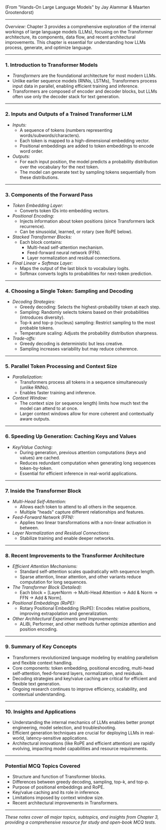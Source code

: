 (From "Hands-On Large Language Models" by Jay Alammar & Maarten Grootendorst)

---

*Overview:*
Chapter 3 provides a comprehensive exploration of the internal workings of large language models (LLMs), focusing on the Transformer architecture, its components, data flow, and recent architectural improvements. This chapter is essential for understanding how LLMs process, generate, and optimize language.

---

### 1. Introduction to Transformer Models
- *Transformers* are the foundational architecture for most modern LLMs.
- Unlike earlier sequence models (RNNs, LSTMs), Transformers process input data in parallel, enabling efficient training and inference.
- Transformers are composed of encoder and decoder blocks, but LLMs often use only the decoder stack for text generation.

---

### 2. Inputs and Outputs of a Trained Transformer LLM
- *Inputs:*
  - A sequence of tokens (numbers representing words/subwords/characters).
  - Each token is mapped to a high-dimensional embedding vector.
  - Positional embeddings are added to token embeddings to encode word order.
- *Outputs:*
  - For each input position, the model predicts a probability distribution over the vocabulary for the next token.
  - The model can generate text by sampling tokens sequentially from these distributions.

---

### 3. Components of the Forward Pass
- *Token Embedding Layer:*
  - Converts token IDs into embedding vectors.
- *Positional Encoding:*
  - Injects information about token positions (since Transformers lack recurrence).
  - Can be sinusoidal, learned, or rotary (see RoPE below).
- *Stacked Transformer Blocks:*
  - Each block contains:
    - Multi-head self-attention mechanism.
    - Feed-forward neural network (FFN).
    - Layer normalization and residual connections.
- *Final Linear + Softmax Layer:*
  - Maps the output of the last block to vocabulary logits.
  - Softmax converts logits to probabilities for next-token prediction.

---

### 4. Choosing a Single Token: Sampling and Decoding
- *Decoding Strategies:*
  - Greedy decoding: Selects the highest-probability token at each step.
  - Sampling: Randomly selects tokens based on their probabilities (introduces diversity).
  - Top-k and top-p (nucleus) sampling: Restrict sampling to the most probable tokens.
  - Temperature scaling: Adjusts the probability distribution sharpness.
- *Trade-offs:*
  - Greedy decoding is deterministic but less creative.
  - Sampling increases variability but may reduce coherence.

---

### 5. Parallel Token Processing and Context Size
- *Parallelization:*
  - Transformers process all tokens in a sequence simultaneously (unlike RNNs).
  - Enables faster training and inference.
- *Context Window:*
  - The context size (or sequence length) limits how much text the model can attend to at once.
  - Larger context windows allow for more coherent and contextually aware outputs.

---

### 6. Speeding Up Generation: Caching Keys and Values
- *Key/Value Caching:*
  - During generation, previous attention computations (keys and values) are cached.
  - Reduces redundant computation when generating long sequences token-by-token.
  - Essential for efficient inference in real-world applications.

---

### 7. Inside the Transformer Block
- *Multi-Head Self-Attention:*
  - Allows each token to attend to all others in the sequence.
  - Multiple "heads" capture different relationships and features.
- *Feed-Forward Network (FFN):*
  - Applies two linear transformations with a non-linear activation in between.
- *Layer Normalization and Residual Connections:*
  - Stabilize training and enable deeper networks.

---

### 8. Recent Improvements to the Transformer Architecture
- *Efficient Attention Mechanisms:*
  - Standard self-attention scales quadratically with sequence length.
  - Sparse attention, linear attention, and other variants reduce computation for long sequences.
- *The Transformer Block (Detailed):*
  - Each block = [LayerNorm → Multi-Head Attention → Add & Norm → FFN → Add & Norm].
- *Positional Embeddings (RoPE):*
  - Rotary Positional Embedding (RoPE): Encodes relative positions, improving extrapolation and generalization.
- *Other Architectural Experiments and Improvements:*
  - ALiBi, Performer, and other methods further optimize attention and position encoding.

---

### 9. Summary of Key Concepts
- Transformers revolutionized language modeling by enabling parallelism and flexible context handling.
- Core components: token embedding, positional encoding, multi-head self-attention, feed-forward layers, normalization, and residuals.
- Decoding strategies and key/value caching are critical for efficient and flexible text generation.
- Ongoing research continues to improve efficiency, scalability, and contextual understanding.

---

### 10. Insights and Applications
- Understanding the internal mechanics of LLMs enables better prompt engineering, model selection, and troubleshooting.
- Efficient generation techniques are crucial for deploying LLMs in real-world, latency-sensitive applications.
- Architectural innovations (like RoPE and efficient attention) are rapidly evolving, impacting model capabilities and resource requirements.

---

### Potential MCQ Topics Covered
- Structure and function of Transformer blocks.
- Differences between greedy decoding, sampling, top-k, and top-p.
- Purpose of positional embeddings and RoPE.
- Key/value caching and its role in inference.
- Limitations imposed by context window size.
- Recent architectural improvements in Transformers.

---

*These notes cover all major topics, subtopics, and insights from Chapter 3, providing a comprehensive resource for study and open-book MCQ tests.*